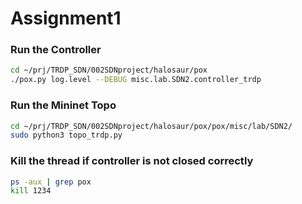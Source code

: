 <!--
 * @Author: Changhongli lic9@tcd.com
 * @Date: 2024-03-27 17:18:39
 * @LastEditors: Changhongli lic9@tcd.com
 * @LastEditTime: 2024-04-28 22:12:09
 * @FilePath: /002SDNproject/halosaur/pox/pox/misc/lab/SDN2/notes.md
 * @Description: 
 * 
-->

# Assignment1

### Run the Controller
```sh
cd ~/prj/TRDP_SDN/002SDNproject/halosaur/pox
./pox.py log.level --DEBUG misc.lab.SDN2.controller_trdp
```
### Run the Mininet Topo
```sh
cd ~/prj/TRDP_SDN/002SDNproject/halosaur/pox/pox/misc/lab/SDN2/
sudo python3 topo_trdp.py
```
### Kill the thread if controller is not closed correctly
```sh
ps -aux | grep pox
kill 1234
```